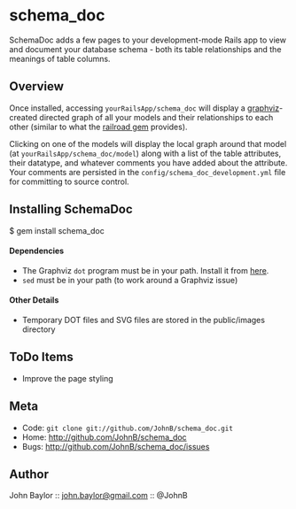 schema_doc
==========
SchemaDoc adds a few pages to your development-mode Rails app to view 
and document your database schema - both its table relationships and
the meanings of table columns.


Overview
--------
Once installed, accessing `yourRailsApp/schema_doc` will display a
[graphviz][0]-created directed graph of all your models and their
relationships to each other (similar to what the [railroad gem][1]
provides).

Clicking on one of the models will display the local graph around
that model (at `yourRailsApp/schema_doc/model`) along with a list
of the table attributes, their datatype, and whatever comments you
have added about the attribute. Your comments are persisted in the
`config/schema_doc_development.yml` file for committing to source
control.


Installing SchemaDoc
--------------------
  $ gem install schema_doc

#### Dependencies
* The Graphviz `dot` program must be in your path. Install it from [here][0].
* `sed` must be in your path (to work around a Graphviz issue)


#### Other Details
* Temporary DOT files and SVG files are stored in the public/images directory


ToDo Items
----------
* Improve the page styling


Meta
----
* Code: `git clone git://github.com/JohnB/schema_doc.git`
* Home: <http://github.com/JohnB/schema_doc>
* Bugs: <http://github.com/JohnB/schema_doc/issues>


Author
------

John Baylor :: john.baylor@gmail.com :: @JohnB

[0]: http://www.graphviz.org/
[1]: http://railroad.rubyforge.org/
